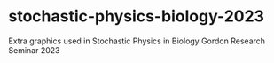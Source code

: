 # stochastic-physics-biology-2023
Extra graphics used in Stochastic Physics in Biology Gordon Research Seminar 2023
